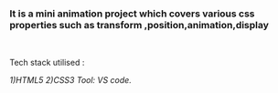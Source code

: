 <h3>It is a mini  animation project which covers various css properties such as transform ,position,animation,display</h3>

<br>
<p>Tech stack utilised :</p>
<i>1)HTML5
2)CSS3
Tool: VS code.</i>

